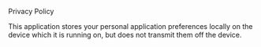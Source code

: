 Privacy Policy

This application stores your personal application preferences locally on the device which it is running on, but does not transmit them off the device.
